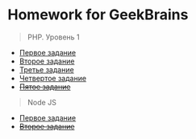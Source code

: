 # Homework for GeekBrains
> PHP. Уровень 1
- [Первое задание](https://github.com/NekitSan/geek-task/blob/main/php-lvl-one/one/index.php)
- [Второе задание](https://github.com/NekitSan/geek-task/blob/main/php-lvl-one/two/index.php)
- [Третье задание](https://github.com/NekitSan/geek-task/blob/main/php-lvl-one/three/index.php)
- [Четвертое задание](https://github.com/NekitSan/geek-task/blob/main/php-lvl-one/four/index.php)
- ~~[Пятое задание]()~~
> Node JS
- [Первое задание](https://github.com/NekitSan/geek-task/blob/main/NodeJS/homework1/index.js)
- ~~[Второе задание]()~~